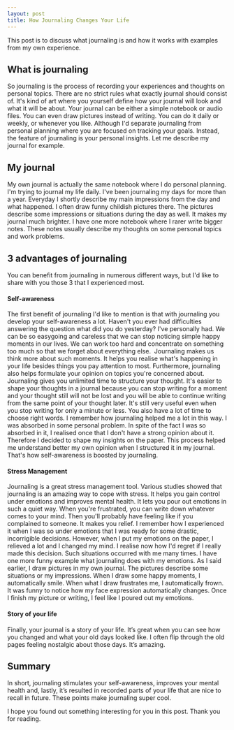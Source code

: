 ```yaml
---
layout: post
title: How Journaling Changes Your Life
---
```


This post is to discuss what journaling is and how it works with examples from my own experience.

## What is journaling

So journaling is the process of recording your experiences and thoughts on personal topics. There are no strict rules what exactly journal should consist of. It's kind of art where you yourself define how your journal will look and what it will be about. Your journal can be either a simple notebook or audio files. You can even draw pictures instead of writing. You can do it daily or weekly, or whenever you like. Although I'd separate journaling from personal planning where you are focused on tracking your goals. Instead, the feature of journaling is your personal insights. Let me describe my journal for example.

## My journal

My own journal is actually the same notebook where I do personal planning. I'm trying to journal my life daily. I've been journaling my days for more than a year. Everyday I shortly describe my main impressions from the day and what happened. I often draw funny childish pictures there. The pictures describe some impressions or situations during the day as well. It makes my journal much brighter.
I have one more notebook where I rarer write bigger notes. These notes usually describe my thoughts on some personal topics and work problems.

## 3 advantages of journaling

You can benefit from journaling in numerous different ways, but I'd like to share with you those 3 that I experienced most.

#### Self-awareness

The first benefit of journaling I'd like to mention is that with journaling you develop your self-awareness a lot. Haven't you ever had difficulties answering the question what did you do yesterday? I've personally had. We can be so easygoing and careless that we can stop noticing simple happy moments in our lives. We can work too hard and concentrate on something too much so that we forget about everything else.  Journaling makes us think more about such moments. It helps you realise what's happening in your life besides things you pay attention to most.
Furthermore, journaling also helps formulate your opinion on topics you're concerned about. Journaling gives you unlimited time to structure your thought. It's easier to shape your thoughts in a journal because you can stop writing for a moment and your thought still will not be lost and you will be able to continue writing from the same point of your thought later. It's still very useful even when you stop writing for only a minute or less. You also have a lot of time to choose right words. I remember how journaling helped me a lot in this way. I was absorbed in some personal problem. In spite of the fact I was so absorbed in it, I realised once that I don't have a strong opinion about it. Therefore I decided to shape my insights on the paper. This process helped me understand better my own opinion when I structured it in my journal. That's how self-awareness is boosted by journaling.

#### Stress Management

Journaling is a great stress management tool. Various studies showed that journaling is an amazing way to cope with stress. It helps you gain control under emotions and improves mental health. It lets you pour out emotions in such a quiet way. When you're frustrated, you can write down whatever comes to your mind. Then you'll probably have feeling like if you complained to someone. It makes you relief. I remember how I experienced it when I was so under emotions that I was ready for some drastic, incorrigible decisions. However, when I put my emotions on the paper, I relieved a lot and I changed my mind. I realise now how I'd regret if I really made this decision. Such situations occurred with me many times. 
I have one more funny example what journaling does with my emotions. As I said earlier, I draw pictures in my own journal. The pictures describe some situations or my impressions. When I draw some happy moments, I automatically smile. When what I draw frustrates me, I automatically frown. It was funny to notice how my face expression automatically changes. Once I finish my picture or writing, I feel like I poured out my emotions.

#### Story of your life

Finally, your journal is a story of your life. It’s great when you can see how you changed and what your old days looked like. I often flip through the old pages feeling nostalgic about those days. It’s amazing.

## Summary

In short, journaling stimulates your self-awareness, improves your mental health and, lastly, it’s resulted in recorded parts of your life that are nice to recall in future. These points make journaling super cool. 

I hope you found out something interesting for you in this post. Thank you for reading.
